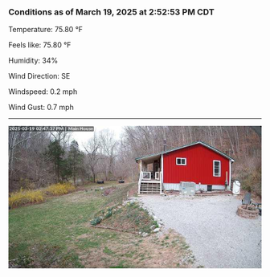 ### Conditions as of March 19, 2025 at 2:52:53 PM CDT 

Temperature: 75.80 &deg;F

Feels like: 75.80 &deg;F

Humidity: 34%

Wind Direction: SE

Windspeed: 0.2 mph

Wind Gust: 0.7 mph

---

<img src="./images/latest.jpeg"/>

